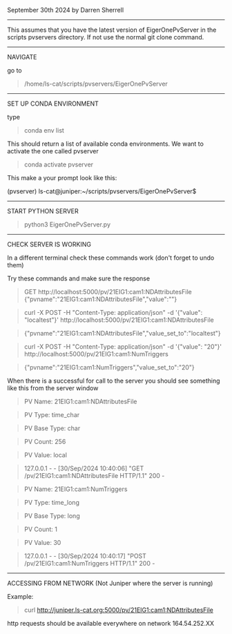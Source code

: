 September 30th 2024 by Darren Sherrell

----
This assumes that you have the latest version of EigerOnePvServer in the scripts pvservers directory. 
If not use the normal git clone command.

  
--------
NAVIGATE 

go to 
> /home/ls-cat/scripts/pvservers/EigerOnePvServer

------------------------
SET UP CONDA ENVIRONMENT

type
> conda env list

This should return a list of available conda environments. 
We want to activate the one called pvserver

> conda activate pvserver

This make a your prompt look like this:

(pvserver) ls-cat@juniper:~/scripts/pvservers/EigerOnePvServer$


-------------------
START PYTHON SERVER
> python3 EigerOnePvServer.py


------
CHECK SERVER IS WORKING

In a different terminal check these commands work (don't forget to undo them)

Try these commands and make sure the response

> GET http://localhost:5000/pv/21EIG1:cam1:NDAttributesFile
> {"pvname":"21EIG1:cam1:NDAttributesFile","value":""}


> curl -X POST -H "Content-Type: application/json" -d '{"value": "localtest"}' http://localhost:5000/pv/21EIG1:cam1:NDAttributesFile

> {"pvname":"21EIG1:cam1:NDAttributesFile","value_set_to":"localtest"}



> curl -X POST -H "Content-Type: application/json" -d '{"value": "20"}' http://localhost:5000/pv/21EIG1:cam1:NumTriggers

> {"pvname":"21EIG1:cam1:NumTriggers","value_set_to":"20"}


When there is a successful for call to the server you should see something like this from the server window

> PV Name: 21EIG1:cam1:NDAttributesFile

> PV Type: time_char

> PV Base Type: char

> PV Count: 256

> PV Value: local

> 127.0.0.1 - - [30/Sep/2024 10:40:06] "GET /pv/21EIG1:cam1:NDAttributesFile HTTP/1.1" 200 -

> PV Name: 21EIG1:cam1:NumTriggers

> PV Type: time_long

> PV Base Type: long

> PV Count: 1

> PV Value: 30

> 127.0.0.1 - - [30/Sep/2024 10:40:17] "POST /pv/21EIG1:cam1:NumTriggers HTTP/1.1" 200 -

-------
ACCESSING FROM NETWORK (Not Juniper where the server is running)

Example:
> curl http://juniper.ls-cat.org:5000/pv/21EIG1:cam1:NDAttributesFile

http requests should be available everywhere on network 164.54.252.XX
